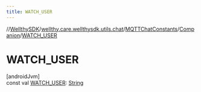 ```yaml
---
title: WATCH_USER
---
```

//[WellthySDK](../../../../index.html)/[wellthy.care.wellthysdk.utils.chat](../../index.html)/[MQTTChatConstants](../index.html)/[Companion](index.html)/[WATCH_USER](-w-a-t-c-h_-u-s-e-r.html)



# WATCH_USER



[androidJvm]\
const val [WATCH_USER](-w-a-t-c-h_-u-s-e-r.html): [String](https://kotlinlang.org/api/latest/jvm/stdlib/kotlin/-string/index.html)




